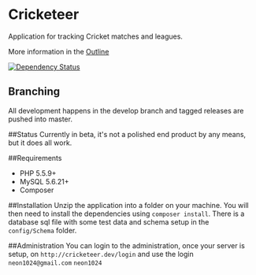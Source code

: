 Cricketeer
==========
Application for tracking Cricket matches and leagues.

More information in the [Outline](docs/Outline.md)

[![Dependency Status](https://www.versioneye.com/user/projects/54eee31731e55e8cd8000004/badge.svg?style=flat)](https://www.versioneye.com/user/projects/54eee31731e55e8cd8000004)

## Branching
All development happens in the develop branch and tagged releases are pushed into master.

##Status
Currently in beta, it's not a polished end product by any means, but it does all work.

##Requirements
* PHP 5.5.9+
* MySQL 5.6.21+
* Composer

##Installation
Unzip the application into a folder on your machine. You will then need to install the dependencies using `composer install`.
There is a database sql file with some test data and schema setup in the `config/Schema` folder.

##Administration
You can login to the administration, once your server is setup, on `http://cricketeer.dev/login` and use the login `neon1024@gmail.com` `neon1024`
